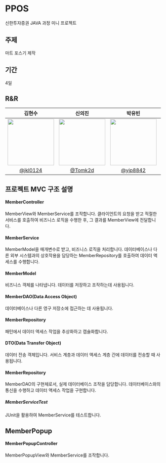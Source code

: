 # PPOS

신한투자증권 JAVA 과정 미니 프로젝트

## 주제
마트 포스기 제작

## 기간
4일

## R&R

|                                 김현수                                  |                                   신의진                                    |                                   박유빈                                    |                                  정우성                                   |                                  이한슬                                   |                                  박예린                                   |
| :---------------------------------------------------------------------: | :-------------------------------------------------------------------------: | :-------------------------------------------------------------------------: | :-----------------------------------------------------------------------: | :-----------------------------------------------------------------------: | :-----------------------------------------------------------------------: |
| <img src = "https://avatars.githubusercontent.com/jkl0124" width=150px> | <img src = "https://avatars.githubusercontent.com/Tomk2d" width=150px> | <img src = "https://avatars.githubusercontent.com/yjp8842" width=150px> | <img src = "https://avatars.githubusercontent.com/NOEL-code" width=150px> | <img src = "https://avatars.githubusercontent.com/eehanseul" width=150px> | <img src = "https://avatars.githubusercontent.com/ye-s-rin" width=150px> |
|                 [@jkl0124](https://github.com/jkl0124)                  |               [@Tomk2d](https://github.com/Tomk2d)                |               [@yjp8842](https://github.com/yjp8842)                |                [@NOEL-code](https://github.com/NOEL-code)                 |                [@NOEL-code](https://github.com/eehanseul)                 |                [@NOEL-code](https://github.com/ye-s-rin)                 |




## 프로젝트 MVC 구조 설명

#### MemberController
MemberView와 MemberService를 조작합니다. 클라이언트의 요청을 받고 적절한 서비스를 호출하여 비즈니스 로직을 수행한 후, 그 결과를 MemberView에 전달합니다. 

#### MemberService
MemberModel을 매개변수로 받고, 비즈니스 로직을 처리합니다. 데이터베이스나 다른 외부 시스템과의 상호작용을 담당하는 MemberRepository를 호출하여 데이터 액세스를 수행합니다. 

#### MemberModel
비즈니스 객체를 나타냅니다. 데이터를 저장하고 조작하는데 사용됩니다. 

#### MemberDAO(Data Access Object)
데이터베이스나 다른 영구 저장소에 접근하는 데 사용됩니다. 

#### MemberRepository 
패턴에서 데이터 액세스 작업을 추상화하고 캡슐화합니다. 

#### DTO(Data Transfer Object)
데이터 전송 객체입니다. 서비스 계층과 데이터 액세스 계층 간에 데이터를 전송할 때 사용됩니다. 

#### MemberRepository
MemberDAO의 구현체로서, 실제 데이터베이스 조작을 담당합니다. 데이터베이스와의 통신을 수행하고 데이터 액세스 작업을 구현합니다.

##### MemberServiceTest
JUnit을 활용하여 MemberService를 테스트합니다.

## MemberPopup

#### MemberPopupController
MemberPopupView와 MemberService를 조작합니다.
